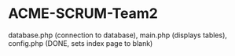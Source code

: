# ACME-SCRUM-Team2
database.php (connection to database), main.php (displays tables), config.php (DONE, sets index page to blank)

